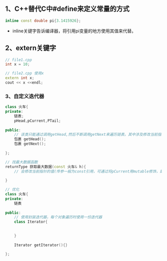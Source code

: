 ## 1、C++替代C中#define来定义常量的方式

```C++
inline const double pi{3.1415926};
```

- inline关键字告诉编译器，将引用pi变量的地方使用其值来代替。

## 2、extern关键字

```C++
// file1.cpp
int x = 10;

// file2.cpp 使用x
extern int x;
cout << x <<endl;
```

### 3、自定义迭代器

```C++
class 火车{
private:
	链表;
	pHead,pCurrent,PTail;
    
public:
    // 该类只能通过调用getHead,然后不断调用getNext来遍历链表。其中涉及修改当前指针pCurrent
	包裹 getHead();
    包裹 getNext();
    
};

// 找最大数据函数
returnType 获取最大数据(const 火车& h){
    // 会修改当前指针的值(传参一般为const引用，可通过将pCurrent用mutable修饰，即可以让const成员函数也能修改)，且线程不安全(同一个对象如果并行运行的环境下同时获取最大数据，只使用一份pCurrent指针)。
    
}

// 优化
class 火车{
private:
	链表
        
public:
    // 使用封装迭代器，每个对象遍历时使用一份迭代器
    class Iterator{
        
        
    }
    
	Iterator getIterator(){}
    
};


```


